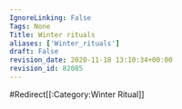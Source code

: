 ```yaml
---
IgnoreLinking: False
Tags: None
Title: Winter rituals
aliases: ['Winter_rituals']
draft: False
revision_date: 2020-11-18 13:10:34+00:00
revision_id: 82085
---
```


#Redirect[[:Category:Winter Ritual]]